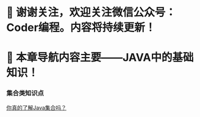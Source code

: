 # :mega: 谢谢关注，欢迎关注微信公众号：Coder编程。内容将持续更新！ #
# :mega: 本章导航内容主要——JAVA中的基础知识！ #

### 集合类知识点 ### 

[你真的了解Java集合吗？](01Collection.md)
